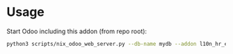 # Usage

Start Odoo including this addon (from repo root):

```bash
python3 scripts/nix_odoo_web_server.py --db-name mydb --addon l10n_hr_euro
```
